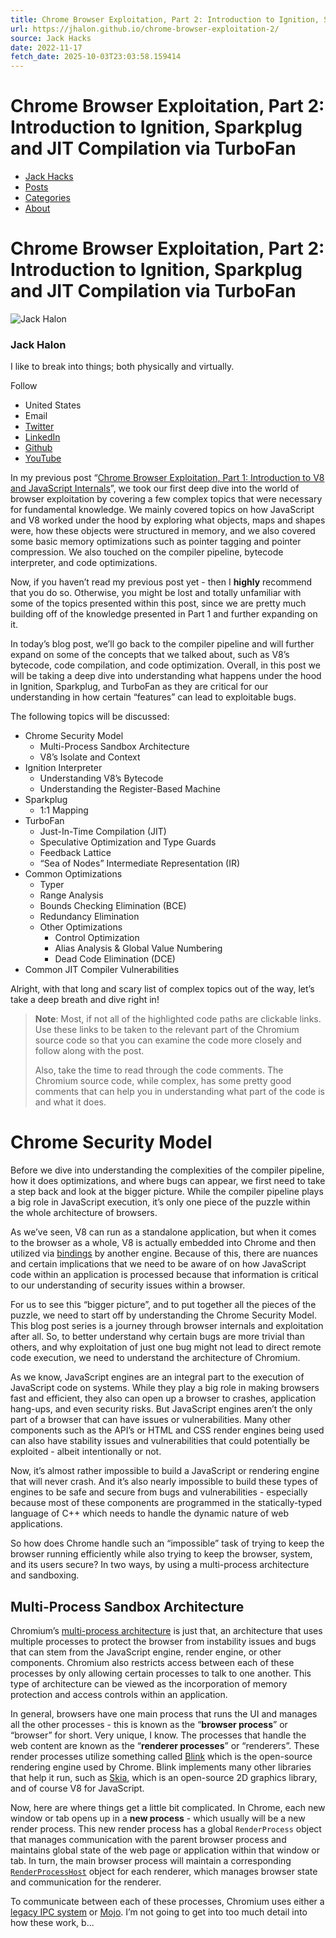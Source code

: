 ```yaml
---
title: Chrome Browser Exploitation, Part 2: Introduction to Ignition, Sparkplug and JIT Compilation via TurboFan
url: https://jhalon.github.io/chrome-browser-exploitation-2/
source: Jack Hacks
date: 2022-11-17
fetch_date: 2025-10-03T23:03:58.159414
---
```


# Chrome Browser Exploitation, Part 2: Introduction to Ignition, Sparkplug and JIT Compilation via TurboFan

* [Jack Hacks](https://jhalon.github.io/)
* [Posts](https://jhalon.github.io/posts.html)
* [Categories](https://jhalon.github.io/categories.html)
* [About](https://jhalon.github.io/about.html)

# Chrome Browser Exploitation, Part 2: Introduction to Ignition, Sparkplug and JIT Compilation via TurboFan

![Jack Halon](https://jhalon.github.io/images/bio_chibi.png)

### Jack Halon

I like to break into things; both physically and virtually.

Follow

* United States
* Email
* [Twitter](https://twitter.com/jack_halon)
* [LinkedIn](https://www.linkedin.com/in/jacek-halon-683912b0)
* [Github](https://github.com/jhalon/)
* [YouTube](https://www.youtube.com/user/../JackHacks)

In my previous post “[Chrome Browser Exploitation, Part 1: Introduction to V8 and JavaScript Internals](https://jhalon.github.io/chrome-browser-exploitation-1/)”, we took our first deep dive into the world of browser exploitation by covering a few complex topics that were necessary for fundamental knowledge. We mainly covered topics on how JavaScript and V8 worked under the hood by exploring what objects, maps and shapes were, how these objects were structured in memory, and we also covered some basic memory optimizations such as pointer tagging and pointer compression. We also touched on the compiler pipeline, bytecode interpreter, and code optimizations.

Now, if you haven’t read my previous post yet - then I **highly** recommend that you do so. Otherwise, you might be lost and totally unfamiliar with some of the topics presented within this post, since we are pretty much building off of the knowledge presented in Part 1 and further expanding on it.

In today’s blog post, we’ll go back to the compiler pipeline and will further expand on some of the concepts that we talked about, such as V8’s bytecode, code compilation, and code optimization. Overall, in this post we will be taking a deep dive into understanding what happens under the hood in Ignition, Sparkplug, and TurboFan as they are critical for our understanding in how certain “features” can lead to exploitable bugs.

The following topics will be discussed:

* Chrome Security Model
  + Multi-Process Sandbox Architecture
  + V8’s Isolate and Context
* Ignition Interpreter
  + Understanding V8’s Bytecode
  + Understanding the Register-Based Machine
* Sparkplug
  + 1:1 Mapping
* TurboFan
  + Just-In-Time Compilation (JIT)
  + Speculative Optimization and Type Guards
  + Feedback Lattice
  + “Sea of Nodes” Intermediate Representation (IR)
* Common Optimizations
  + Typer
  + Range Analysis
  + Bounds Checking Elimination (BCE)
  + Redundancy Elimination
  + Other Optimizations
    - Control Optimization
    - Alias Analysis & Global Value Numbering
    - Dead Code Elimination (DCE)
* Common JIT Compiler Vulnerabilities

Alright, with that long and scary list of complex topics out of the way, let’s take a deep breath and dive right in!

> **Note**: Most, if not all of the highlighted code paths are clickable links. Use these links to be taken to the relevant part of the Chromium source code so that you can examine the code more closely and follow along with the post.
>
> Also, take the time to read through the code comments. The Chromium source code, while complex, has some pretty good comments that can help you in understanding what part of the code is and what it does.

# Chrome Security Model

Before we dive into understanding the complexities of the compiler pipeline, how it does optimizations, and where bugs can appear, we first need to take a step back and look at the bigger picture. While the compiler pipeline plays a big role in JavaScript execution, it’s only one piece of the puzzle within the whole architecture of browsers.

As we’ve seen, V8 can run as a standalone application, but when it comes to the browser as a whole, V8 is actually embedded into Chrome and then utilized via [bindings](https://en.wikipedia.org/wiki/Language_binding) by another engine. Because of this, there are nuances and certain implications that we need to be aware of on how JavaScript code within an application is processed because that information is critical to our understanding of security issues within a browser.

For us to see this “bigger picture”, and to put together all the pieces of the puzzle, we need to start off by understanding the Chrome Security Model. This blog post series is a journey through browser internals and exploitation after all. So, to better understand why certain bugs are more trivial than others, and why exploitation of just one bug might not lead to direct remote code execution, we need to understand the architecture of Chromium.

As we know, JavaScript engines are an integral part to the execution of JavaScript code on systems. While they play a big role in making browsers fast and efficient, they also can open up a browser to crashes, application hang-ups, and even security risks. But JavaScript engines aren’t the only part of a browser that can have issues or vulnerabilities. Many other components such as the API’s or HTML and CSS render engines being used can also have stability issues and vulnerabilities that could potentially be exploited - albeit intentionally or not.

Now, it’s almost rather impossible to build a JavaScript or rendering engine that will never crash. And it’s also nearly impossible to build these types of engines to be safe and secure from bugs and vulnerabilities - especially because most of these components are programmed in the statically-typed language of C++ which needs to handle the dynamic nature of web applications.

So how does Chrome handle such an “impossible” task of trying to keep the browser running efficiently while also trying to keep the browser, system, and its users secure? In two ways, by using a multi-process architecture and sandboxing.

## Multi-Process Sandbox Architecture

Chromium’s [multi-process architecture](https://www.chromium.org/developers/design-documents/multi-process-architecture/) is just that, an architecture that uses multiple processes to protect the browser from instability issues and bugs that can stem from the JavaScript engine, render engine, or other components. Chromium also restricts access between each of these processes by only allowing certain processes to talk to one another. This type of architecture can be viewed as the incorporation of memory protection and access controls within an application.

In general, browsers have one main process that runs the UI and manages all the other processes - this is known as the “**browser process**” or “browser” for short. Very unique, I know. The processes that handle the web content are known as the “**renderer processes**” or “renderers”. These render processes utilize something called [Blink](https://www.chromium.org/blink/) which is the open-source rendering engine used by Chrome. Blink implements many other libraries that help it run, such as [Skia](https://skia.org/), which is an open-source 2D graphics library, and of course V8 for JavaScript.

Now, here are where things get a little bit complicated. In Chrome, each new window or tab opens up in a **new process** - which usually will be a new render process. This new render process has a global `RenderProcess` object that manages communication with the parent browser process and maintains global state of the web page or application within that window or tab. In turn, the main browser process will maintain a corresponding [`RenderProcessHost`](https://source.chromium.org/chromium/chromium/%2B/trunk%3Acontent/public/browser/render_process_host.h) object for each renderer, which manages browser state and communication for the renderer.

To communicate between each of these processes, Chromium uses either a [legacy IPC system](https://www.chromium.org/developers/design-documents/inter-process-communication/) or [Mojo](https://chromium.googlesource.com/chromium/src/%2B/HEAD/mojo/README.md). I’m not going to get into too much detail into how these work, b...